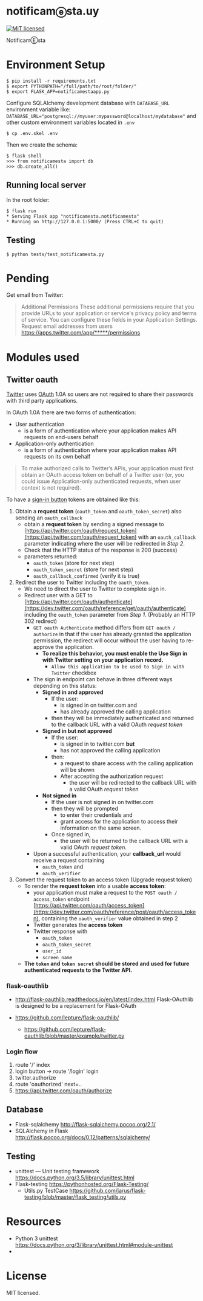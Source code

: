notificamⓔsta.uy
======

[![MIT licensed](https://img.shields.io/badge/license-MIT-blue.svg)](https://raw.githubusercontent.com/marcanuy/notificamesta/master/LICENSE)

NotificamⒺsta

# Environment Setup

    $ pip install -r requirements.txt
    $ export PYTHONPATH="/full/path/to/root/folder/"
    $ export FLASK_APP=notificamestaapp.py
	
Configure SQLAlchemy development database with
`DATABASE_URL` environment variable like:
`DATABASE_URL="postgresql://myuser:mypassword@localhost/mydatabase"`
and other custom environment variables located in `.env`

    $ cp .env.skel .env
  
Then we create the schema:

    $ flask shell
	>>> from notificamesta import db
    >>> db.create_all()


## Running local server

In the root folder:

    $ flask run
    * Serving Flask app "notificamesta.notificamesta"
    * Running on http://127.0.0.1:5000/ (Press CTRL+C to quit)

## Testing

	$ python tests/test_notificamesta.py
	
# Pending

Get email from Twitter:

> Additional Permissions
> These additional permissions require that you provide URLs to your application or service's privacy policy and terms of service. You can configure these fields in your Application Settings.
> Request email addresses from users
> https://apps.twitter.com/app/*****/permissions

# Modules used

## Twitter oauth

[Twitter](https://dev.twitter.com/oauth)
uses [OAuth](https://oauth.net/) 1.0A so users are not required to
share their passwords with third party applications.

In OAuth 1.0A there are two forms of authentication:

- User authentication
  - is a form of authentication where your application makes API requests on end-users behalf
- Application-only authentication
  - is a form of authentication where your application makes API requests on its own behalf

> To make authorized calls to Twitter’s APIs, your application must
> first obtain an OAuth access token on behalf of a Twitter user (or,
> you could issue Application-only authenticated requests, when user
> context is not required).

To have a [sign-in button](https://dev.twitter.com/web/sign-in/implementing) tokens are obtained like this:

1. Obtain a **request token** (`oauth_token` and `oauth_token_secret`)
   also sending an `oauth_callback`
   - obtain a **request token** by sending a signed message
     to
     [https://api.twitter.com/oauth/request_token](https://api.twitter.com/oauth/request_token) with
     an `oauth_callback` parameter indicating where the user will be
     redirected in *Step 2*.
   - Check that the HTTP status of the response is 200 (success)
   - parameters returned:
	 - `oauth_token` (store for next step)
	 - `oauth_token_secret` (store for next step)
	 - `oauth_callback_confirmed` (verify it is true)
2. Redirect the user to Twitter including the `oauth_token`.
   - We need to direct the user to Twitter to complete sign in.
   - Redirect user with a GET
     to
     [https://api.twitter.com/oauth/authenticate](https://dev.twitter.com/oauth/reference/get/oauth/authenticate)
	 including the `oauth_token` parameter from *Step 1*. (Probably
     an HTTP 302 redirect)
	 - `GET oauth Authenticate` method differs from `GET oauth / authorize`
	   in that if the user has already granted the application
	   permission, the redirect will occur without the user having to
	   re-approve the application.
       - **To realize this behavior, you must enable the Use Sign in
		 with Twitter setting on your application record.** 
		 - `Allow this application to be used to Sign in with Twitter`
           checkbox
	 - The sign in endpoint can behave in three different ways
       depending on this status:
	   - **Signed in and approved**
		 - If the user:
		   - is signed in on twitter.com and
		   - has already approved the calling application
		 - then they will be immediately authenticated and returned to
           the callback URL with a valid OAuth *request token*
	   - **Signed in but not approved**
		 -  If the user:
			- is signed in to twitter.com **but**
			- has not approved the calling application
		 - then:
		   - a request to share access with the calling application
		   will be shown
		   - After accepting the authorization request
			 - the user will be redirected to the callback URL with a
               valid OAuth *request token*
	   - **Not signed in**
		 - If the user is not signed in on twitter.com
		 - then they will be prompted
		   - to enter their credentials and 
		   - grant access for the application to access their
		   information on the same screen. 
		 - Once signed in, 
		   - the user will be returned to the callback URL with a
             valid OAuth *request token*.
	 - Upon a successful authentication, your **callback_url** would
	 receive a request containing
		 - `oauth_token` and
		 - `oauth_verifier `
3. Convert the request token to an access token (Upgrade request token)
   - To render the **request token** into a usable **access token**:
	 - your application must make a request to the `POST oauth /
       access_token`
       endpoint
       [https://api.twitter.com/oauth/access_token](https://dev.twitter.com/oauth/reference/post/oauth/access_token),
       containing the `oauth_verifier` value obtained in step 2
	 - Twitter generates the **access token**
	 - Twitter response with
	   - `oauth_token`
	   - `oauth_token_secret`
	   - `user_id`
	   - `screen_name`
   - **The `token` and `token secret` should be stored and used for future authenticated requests to the Twitter API.**


### flask-oauthlib

- <http://flask-oauthlib.readthedocs.io/en/latest/index.html>
  Flask-OAuthlib is designed to be a replacement for Flask-OAuth
  
- <https://github.com/lepture/flask-oauthlib/>
  - <https://github.com/lepture/flask-oauthlib/blob/master/example/twitter.py>

### Login flow

1. route '/' index
2. login button -> route '/login' login
3. twitter.authorize 
4. route 'oauthorized'  next=..
5. https://api.twitter.com/oauth/authorize

## Database

- Flask-sqlalchemy <http://flask-sqlalchemy.pocoo.org/2.1/>
- SQLAlchemy in Flask <http://flask.pocoo.org/docs/0.12/patterns/sqlalchemy/>
  
## Testing

- unittest — Unit testing framework <https://docs.python.org/3.5/library/unittest.html>
- Flask-testing <https://pythonhosted.org/Flask-Testing/>
  - Utils.py TestCase <https://github.com/jarus/flask-testing/blob/master/flask_testing/utils.py>

# Resources

- Python 3 unittest <https://docs.python.org/3/library/unittest.html#module-unittest> 
- 

# License

MIT licensed.
